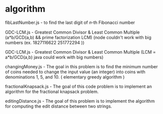 # algorithm


fibLastNumber.js - to find the last digit of 𝑛-th Fibonacci number

GDC-LCM.js - Greatest Common Divisor & Least Common Multiple (a*b/GCD(a,b) && prime factorization LCM)
(node couldn't work with big numbers (ex. 1827116622 251772294 ))

GDC-LCM.js - Greatest Common Divisor & Least Common Multiple (LCM = a*b/GCD(a,b) java could work with big numbers)

changingMoney.js - The goal in this problem is to find the minimum number of coins needed to change the input value
(an integer) into coins with denominations 1, 5, and 10. ( elementary greedy algorithm )

fractionalKnapsack.js - The goal of this code problem is to implement an algorithm for the fractional knapsack problem.

editingDistance.js - The goal of this problem is to implement the algorithm for computing the edit distance between two
strings.
